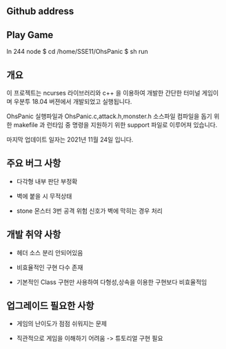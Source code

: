 ## Github address

## Play Game

In 244 node 
$ cd /home/SSE11/OhsPanic
$ sh run

## 개요

이 프로젝트는 ncurses 라이브러리와 c++ 을 이용하여 개발한 간단한 터미널 게임이며
우분투 18.04 버젼에서 개발되었고 실행됩니다.

OhsPanic 실행파일과 OhsPanic.c,attack.h,monster.h 소스파일
컴파일을 돕기 위한 makefile 과 런타임 중 명령을 지원하기 위한 support 파일로 이루어져 있습니다.

마지막 업데이트 일자는 2021년 11월 24일 입니다.

## 주요 버그 사항

* 다각형 내부 판단 부정확

* 벽에 붙을 시 무적상태

* stone 몬스터 3번 공격 위험 신호가 벽에 막히는 경우 처리


## 개발 취약 사항

* 헤더 소스 분리 안되어있음

* 비효율적인 구현 다수 존재

* 기본적인 Class 구현만 사용하여 다형성,상속을 이용한 구현보다 비효율적임


## 업그레이드 필요한 사항

* 게임의 난이도가 점점 쉬워지는 문제

* 직관적으로 게임을 이해하기 어려움 -> 튜토리얼 구현 필요

